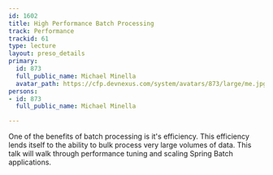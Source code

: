 ```yaml
---
id: 1602
title: High Performance Batch Processing
track: Performance
trackid: 61
type: lecture
layout: preso_details
primary:
  id: 873
  full_public_name: Michael Minella
  avatar_path: https://cfp.devnexus.com/system/avatars/873/large/me.jpg?1507129537
persons:
- id: 873
  full_public_name: Michael Minella

---
```

One of the benefits of batch processing is it's efficiency.  This efficiency lends itself to the ability to bulk process very large volumes of data.  This talk will walk through performance tuning and scaling Spring Batch applications.